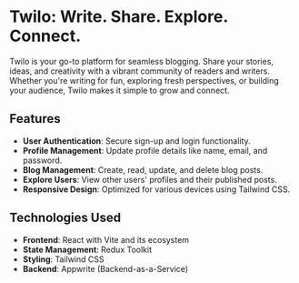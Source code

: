 # Twilo: Write. Share. Explore. Connect.

Twilo is your go-to platform for seamless blogging. Share your stories, ideas, and creativity with a vibrant community of readers and writers. Whether you're writing for fun, exploring fresh perspectives, or building your audience, Twilo makes it simple to grow and connect.

## Features

- **User Authentication**: Secure sign-up and login functionality.
- **Profile Management**: Update profile details like name, email, and password.
- **Blog Management**: Create, read, update, and delete blog posts.
- **Explore Users**: View other users' profiles and their published posts.
- **Responsive Design**: Optimized for various devices using Tailwind CSS.

## Technologies Used

- **Frontend**: React with Vite and its ecosystem
- **State Management**: Redux Toolkit
- **Styling**: Tailwind CSS
- **Backend**: Appwrite (Backend-as-a-Service)
